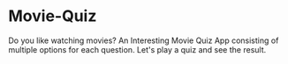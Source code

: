 # Movie-Quiz
Do you like watching movies?
An Interesting Movie Quiz App consisting of multiple options for each question.
Let's play a quiz and see the result.
